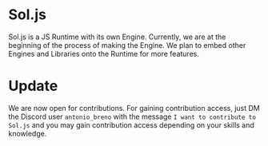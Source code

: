 # Sol.js

Sol.js is a JS Runtime with its own Engine. Currently, we are at the beginning of the process of making the Engine. We plan to embed other Engines and Libraries onto the Runtime for more features.

# Update

We are now open for contributions. For gaining contribution access, just DM the Discord user `antonio_breno` with the message `I want to contribute to Sol.js` and you may gain contribution access depending on your skills and knowledge.

